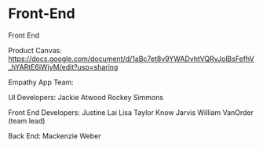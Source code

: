 # Front-End
Front End 

Product Canvas: https://docs.google.com/document/d/1aBc7et8v9YWADvhtVQRvJolBsFefhV_hYARtE6iWjyM/edit?usp=sharing


Empathy App Team:

UI Developers:
Jackie Atwood
Rockey Simmons

Front End Developers:
Justine Lai
Lisa Taylor
Know Jarvis
William VanOrder (team lead)

Back End:
Mackenzie Weber
